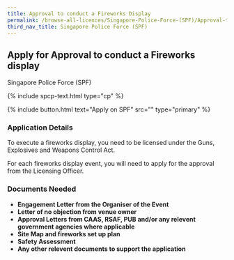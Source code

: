 ```yaml
---
title: Approval to conduct a Fireworks Display 
permalink: /browse-all-licences/Singapore-Police-Force-(SPF)/Approval-to-conduct-a-Fireworks-Display-
third_nav_title: Singapore Police Force (SPF)
---
```


## Apply for Approval to conduct a Fireworks display

Singapore Police Force (SPF)

{% include spcp-text.html type="cp" %}

{% include button.html text="Apply on SPF" src="" type="primary" %}

### Application Details

<p>To execute a fireworks display, you need to be licensed under the Guns, Explosives and Weapons Control Act. </p>

<p>For each fireworks display event, you will need to apply for the approval from the Licensing Officer. </p>

### Documents Needed

<ul>
<li><strong>Engagement Letter from the Organiser of the Event</strong></li>
<li><strong>Letter of no objection from venue owner</strong></li>
<li><strong>Approval Letters from CAAS, RSAF, PUB and/or any relevent government agencies where applicable</strong></li>
<li><strong>Site Map and fireworks set up plan</strong></li>
<li><strong>Safety Assessment</strong></li>
<li><strong>Any other relevent documents to support the application</strong></li>
</ul>

